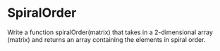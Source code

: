 # SpiralOrder
Write a function spiralOrder(matrix) that takes in a 2-dimensional array (matrix) and returns an array containing the elements in spiral order.

